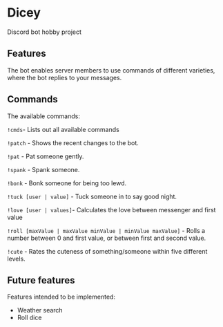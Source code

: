 # Dicey
<!-- div align="center">
//TODO: Legge inn test coverage, Kotlin versjon, Discord4J versjon og antall forks/stjerner?
  <p>
    <a href="https://discord.gg/bRCvFy9"><img src="https://discordapp.com/api/guilds/222078108977594368/embed.png" alt="Discord server" /></a>
    <a href="https://www.npmjs.com/package/discord.js"><img src="https://img.shields.io/npm/dt/discord.js.svg?maxAge=3600" alt="NPM downloads" /></a>
  </p>
</div -->

Discord bot hobby project

## Features

The bot enables server members to use commands of different varieties, where the bot replies to your messages. 

## Commands

The available commands:

`!cmds`- Lists out all available commands

`!patch` - Shows the recent changes to the bot.

`!pat` - Pat someone gently.

`!spank` - Spank someone.

`!bonk` - Bonk someone for being too lewd.

`!tuck [user | value]` - Tuck someone in to say good night.

`!love [user | values]`- Calculates the love between messenger and first value

`!roll [maxValue | maxValue minValue | minValue maxValue]` - Rolls a number between 0 and first value, or between first and second value.

`!cute` - Rates the cuteness of something/someone within five different levels.

## Future features

Features intended to be implemented:

* Weather search
* Roll dice
